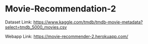 # Movie-Recommendation-2

Dataset Limk: https://www.kaggle.com/tmdb/tmdb-movie-metadata?select=tmdb_5000_movies.csv

Webapp Link: https://movie-recommender-2.herokuapp.com/
